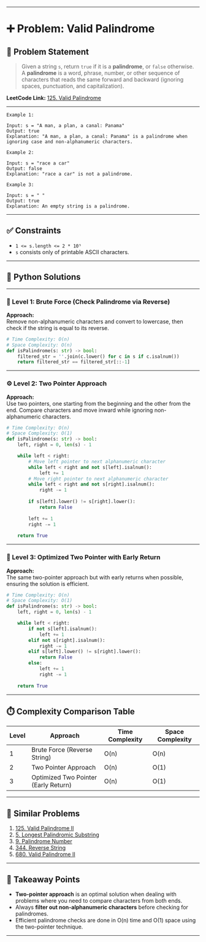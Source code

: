 
---

# ➕ Problem: Valid Palindrome

## 📘 Problem Statement

> Given a string `s`, return `true` if it is a **palindrome**, or `false` otherwise.  
> A **palindrome** is a word, phrase, number, or other sequence of characters that reads the same forward and backward (ignoring spaces, punctuation, and capitalization).

**LeetCode Link:** [125. Valid Palindrome](https://leetcode.com/problems/valid-palindrome/)

---

```
Example 1:

Input: s = "A man, a plan, a canal: Panama"  
Output: true  
Explanation: "A man, a plan, a canal: Panama" is a palindrome when ignoring case and non-alphanumeric characters.

Example 2:

Input: s = "race a car"  
Output: false  
Explanation: "race a car" is not a palindrome.

Example 3:

Input: s = " "  
Output: true  
Explanation: An empty string is a palindrome.
```

---

## ✅ Constraints

- `1 <= s.length <= 2 * 10⁵`
- `s` consists only of printable ASCII characters.

---

## 🧠 Python Solutions

---

### 🧪 Level 1: Brute Force (Check Palindrome via Reverse)

**Approach:**  
Remove non-alphanumeric characters and convert to lowercase, then check if the string is equal to its reverse.

```python
# Time Complexity: O(n)
# Space Complexity: O(n)
def isPalindrome(s: str) -> bool:
    filtered_str = ''.join(c.lower() for c in s if c.isalnum())
    return filtered_str == filtered_str[::-1]
```

---

### ⚙️ Level 2: Two Pointer Approach

**Approach:**  
Use two pointers, one starting from the beginning and the other from the end. Compare characters and move inward while ignoring non-alphanumeric characters.

```python
# Time Complexity: O(n)
# Space Complexity: O(1)
def isPalindrome(s: str) -> bool:
    left, right = 0, len(s) - 1

    while left < right:
        # Move left pointer to next alphanumeric character
        while left < right and not s[left].isalnum():
            left += 1
        # Move right pointer to next alphanumeric character
        while left < right and not s[right].isalnum():
            right -= 1
        
        if s[left].lower() != s[right].lower():
            return False
        
        left += 1
        right -= 1
    
    return True
```

---

### 🚀 Level 3: Optimized Two Pointer with Early Return

**Approach:**  
The same two-pointer approach but with early returns when possible, ensuring the solution is efficient.

```python
# Time Complexity: O(n)
# Space Complexity: O(1)
def isPalindrome(s: str) -> bool:
    left, right = 0, len(s) - 1

    while left < right:
        if not s[left].isalnum():
            left += 1
        elif not s[right].isalnum():
            right -= 1
        elif s[left].lower() != s[right].lower():
            return False
        else:
            left += 1
            right -= 1
    
    return True
```

---

## ⏱️ Complexity Comparison Table

| Level | Approach                         | Time Complexity | Space Complexity |
|-------|----------------------------------|-----------------|------------------|
| 1     | Brute Force (Reverse String)     | O(n)            | O(n)             |
| 2     | Two Pointer Approach             | O(n)            | O(1)             |
| 3     | Optimized Two Pointer (Early Return) | O(n)         | O(1)             |

---

## 🔗 Similar Problems

1. [125. Valid Palindrome II](https://leetcode.com/problems/valid-palindrome-ii/)
2. [5. Longest Palindromic Substring](https://leetcode.com/problems/longest-palindromic-substring/)
3. [9. Palindrome Number](https://leetcode.com/problems/palindrome-number/)
4. [344. Reverse String](https://leetcode.com/problems/reverse-string/)
5. [680. Valid Palindrome II](https://leetcode.com/problems/valid-palindrome-ii/)

---

## 📌 Takeaway Points

- **Two-pointer approach** is an optimal solution when dealing with problems where you need to compare characters from both ends.
- Always **filter out non-alphanumeric characters** before checking for palindromes.
- Efficient palindrome checks are done in O(n) time and O(1) space using the two-pointer technique.

---

